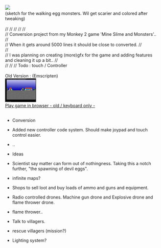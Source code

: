 
<img src="https://cromdesi.home.xs4all.nl/images/linking/gif/dogsketch.gif" width="20%"><br>
(sketch for the walking egg monsters. Wil get scarier and colored after tweaking)
<br>
<br>
//
    //
    //
    //
    //<br>
    // Conversion project from my Monkey 2 game 'Mine Slime and Monsters'..
    //<br>
    // When it gets around 5000 lines it should be close to converted.
    //<br>
    //<br>
    // I was planning on creating (more)gfx for the game and adding features and cleaning it up a bit..
    //<br>
    //
    //
    // Todo : touch / Controller<br>
    <br>Old Version : (Emscripten)<br>
    <img src="Media/oldversion.jpg" width="20%"><br>
    [Play game in browser - old / keyboard only -](https://cromdesi.home.xs4all.nl/emscripten/monstermineslime/Untitled1.html)
    <br>
    <br>
* Conversion 
* Added new controller code system. Should make joypad and touch control easier.
* ..
 
* Ideas 
* Scientist say matter can form out of nothingness. Taking this a notch further, "the spawning of devil eggs".
* infinite maps?
* Shops to sell loot and buy loads of ammo and guns and equipment.
* Radio controlled drones. Machine gun drone and Explosive drone and flame thrower drone.
* flame thrower..
* Talk to villagers.
* rescue villagers (mission?)
* Lighting system?

